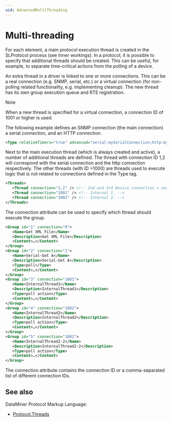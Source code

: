 ```yaml
---
uid: AdvancedMultiThreading
---
```


# Multi-threading

For each element, a main protocol execution thread is created in the SLProtocol process (see Inner workings). In a protocol, it is possible to specify that additional threads should be created. This can be useful, for example, to separate time-critical actions from the polling of a device.

An extra thread in a driver is linked to one or more connections. This can be a real connection (e.g. SNMP, serial, etc.) or a virtual connection (for non-polling related functionality, e.g. implementing cleanup). The new thread has its own group execution queue and RTE registration.

> [!NOTE]
> When a new thread is specified for a virtual connection, a connection ID of 1001 or higher is used.

The following example defines an SNMP connection (the main connection) a serial connection, and an HTTP connection.

```xml
<Type relativeTimers="true" advanced="serial:mySerialConnection;http:myHttpConnection">snmp</Type>
```

Next to the main execution thread (which is always created and active), a number of additional threads are defined. The thread with connection ID 1,2 will correspond with the serial connection and the http connection respectively. The other threads (with ID >1000) are threads used to execute logic that is not related to connections defined in the Type tag.

```xml
<Threads>
   <Thread connection="1,2" /> <!-- 2nd and 3rd Device connection = serial and http -->
   <Thread connection="1001" /> <!-- Internal 1. -->
   <Thread connection="1002" /> <!-- Internal 2. -->
</Threads>
```

The connection attribute can be used to specify which thread should execute the group.

```xml
<Group id="1" connection="0">
   <Name>Get XML File</Name>
   <Description>Get XML File</Description>
   <Content>…</Content>
</Group>
<Group id="2" connection="1">
   <Name>Serial-Get A</Name>
   <Description>Serial-Get A</Description>
   <Type>poll</Type>
   <Content>…</Content>
</Group>
<Group id="3" connection="1001">
   <Name>InternalThread1</Name>
   <Description>InternalThread1</Description>
   <Type>poll action</Type>
   <Content>…</Content>
</Group>
<Group id="4" connection="1002">
   <Name>InternalThread2</Name>
   <Description>InternalThread2</Description>
   <Type>poll action</Type>
   <Content>…</Content>
</Group>
<Group id="5" connection="1002">
   <Name>InternalThread2-2</Name>
   <Description>InternalThread2-2</Description>
   <Type>poll action</Type>
   <Content>…</Content>
</Group>
```

The connection attribute contains the connection ID or a comma-separated list of different connection IDs.

## See also

DataMiner Protocol Markup Language:

- [Protocol.Threads](xref:Protocol.Threads)
